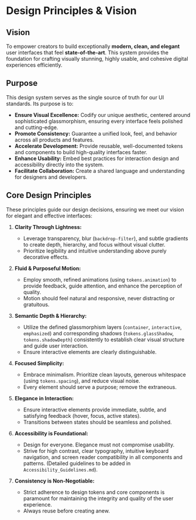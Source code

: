 # Design Principles & Vision

## Vision

To empower creators to build exceptionally **modern, clean, and elegant** user interfaces that feel **state-of-the-art**. This system provides the foundation for crafting visually stunning, highly usable, and cohesive digital experiences efficiently.

## Purpose

This design system serves as the single source of truth for our UI standards. Its purpose is to: 

- **Ensure Visual Excellence:** Codify our unique aesthetic, centered around sophisticated glassmorphism, ensuring every interface feels polished and cutting-edge.
- **Promote Consistency:** Guarantee a unified look, feel, and behavior across all products and features.
- **Accelerate Development:** Provide reusable, well-documented tokens and components to build high-quality interfaces faster.
- **Enhance Usability:** Embed best practices for interaction design and accessibility directly into the system.
- **Facilitate Collaboration:** Create a shared language and understanding for designers and developers.

## Core Design Principles

These principles guide our design decisions, ensuring we meet our vision for elegant and effective interfaces:

1.  **Clarity Through Lightness:**
    *   Leverage transparency, blur (`backdrop-filter`), and subtle gradients to create depth, hierarchy, and focus without visual clutter.
    *   Prioritize legibility and intuitive understanding above purely decorative effects.

2.  **Fluid & Purposeful Motion:**
    *   Employ smooth, refined animations (using `tokens.animation`) to provide feedback, guide attention, and enhance the perception of quality.
    *   Motion should feel natural and responsive, never distracting or gratuitous.

3.  **Semantic Depth & Hierarchy:**
    *   Utilize the defined glassmorphism layers (`container`, `interactive`, `emphasized`) and corresponding shadows (`tokens.glassShadow`, `tokens.shadowDepth`) consistently to establish clear visual structure and guide user interaction.
    *   Ensure interactive elements are clearly distinguishable.

4.  **Focused Simplicity:**
    *   Embrace minimalism. Prioritize clean layouts, generous whitespace (using `tokens.spacing`), and reduce visual noise.
    *   Every element should serve a purpose; remove the extraneous.

5.  **Elegance in Interaction:**
    *   Ensure interactive elements provide immediate, subtle, and satisfying feedback (hover, focus, active states).
    *   Transitions between states should be seamless and polished.

6.  **Accessibility is Foundational:**
    *   Design for everyone. Elegance must not compromise usability.
    *   Strive for high contrast, clear typography, intuitive keyboard navigation, and screen reader compatibility in all components and patterns. (Detailed guidelines to be added in `Accessibility_Guidelines.md`).

7.  **Consistency is Non-Negotiable:**
    *   Strict adherence to design tokens and core components is paramount for maintaining the integrity and quality of the user experience.
    *   Always reuse before creating anew. 